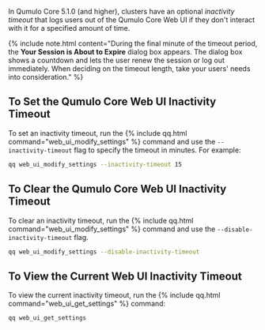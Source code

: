 In Qumulo Core 5.1.0 (and higher), clusters have an optional _inactivity timeout_ that logs users out of the Qumulo Core Web UI if they don't interact with it for a specified amount of time.

{% include note.html content="During the final minute of the timeout period, the **Your Session is About to Expire** dialog box appears. The dialog box shows a countdown and lets the user renew the session or log out immediately. When deciding on the timeout length, take your users' needs into consideration." %}

## To Set the Qumulo Core Web UI Inactivity Timeout
To set an inactivity timeout, run the {% include qq.html command="web_ui_modify_settings" %} command and use the `--inactivity-timeout` flag to specify the timeout in minutes. For example:

```bash
qq web_ui_modify_settings --inactivity-timeout 15
```

## To Clear the Qumulo Core Web UI Inactivity Timeout
To clear an inactivity timeout, run the {% include qq.html command="web_ui_modify_settings" %} command and use the `--disable-inactivity-timeout` flag.

```bash
qq web_ui_modify_settings --disable-inactivity-timeout
```

## To View the Current Web UI Inactivity Timeout
To view the current inactivity timeout, run the {% include qq.html command="web_ui_get_settings" %} command:

```bash
qq web_ui_get_settings
```

